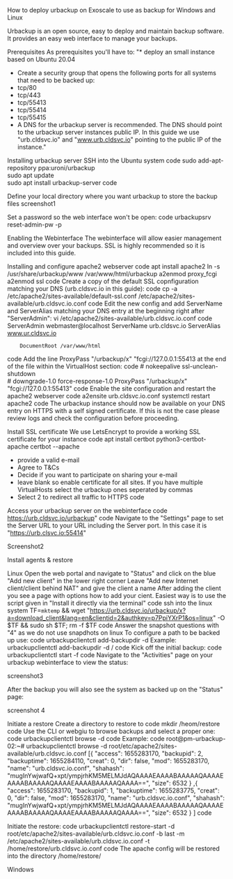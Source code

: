 How to deploy urbackup on Exoscale to use as backup for Windows and Linux

Urbackup is an open source, easy to deploy and maintain backup software. It provides an easy web interface to manage your backups.

Prerequisites
As prerequisites you'll have to:
"* deploy an small instance based on Ubuntu 20.04
* Create a security group that opens the following ports for all systems that need to be backed up:
* tcp/80
* tcp/443
* tcp/55413
* tcp/55414
* tcp/55415
* A DNS for the urbackup server is recommended. The DNS should point to the urbackup server instances public IP. In this guide we use "urb.cldsvc.io" and "www.urb.cldsvc.io" pointing to the public IP of the instance."

Installing urbackup server
SSH into the Ubuntu system
code 
sudo add-apt-repository ppa:uroni/urbackup  
sudo apt update  
sudo apt install urbackup-server
code

Define your local directory where you want urbackup to store the backup files
screenshot1

Set a password so the web interface won't be open:
code
urbackupsrv reset-admin-pw -p <yourpassword>

Enabling the Webinterface
The webinterface will allow easier management and overview over your backups. SSL is highly recommended so it is included into this guide.
  
Installing and configure apache2 webserver
code
apt install apache2
ln -s /usr/share/urbackup/www /var/www/html/urbackup
a2enmod proxy_fcgi
a2enmod ssl
code
Create a copy of the default SSL copnfiguration matching your DNS (urb.cldsvc.io in this guide):
code
cp -a /etc/apache2/sites-available/default-ssl.conf /etc/apache2/sites-available/urb.cldsvc.io.conf
code
Edit the new config and add ServerName and ServerAlias matching your DNS entry at the beginning right after "ServerAdmin":
vi /etc/apache2/sites-available/urb.cldsvc.io.conf
code
<IfModule mod_ssl.c>
	<VirtualHost _default_:443>
		ServerAdmin webmaster@localhost
		ServerName urb.cldsvc.io
		ServerAlias www.ur.cldsvc.io

		DocumentRoot /var/www/html
code
Add the line ProxyPass "/urbackup/x" "fcgi://127.0.0.1:55413 at the end of the file within the VirtualHost section:
code
		#		nokeepalive ssl-unclean-shutdown \
		#		downgrade-1.0 force-response-1.0
        	ProxyPass "/urbackup/x" "fcgi://127.0.0.1:55413"
	</VirtualHost>
</IfModule>
code
Enable the site configuration and restart the apache2 webserver
code
a2ensite urb.cldsvc.io.conf
systemctl restart apache2
code
The urbackup instance should now be available on your DNS entry on HTTPS with a self signed certificate. If this is not the case please review logs and check the configuration before proceeding.

Install SSL certificate
We use LetsEncrypt to provide a working SSL certificate for your instance
code
apt install certbot python3-certbot-apache
certbot --apache
* provide a valid e-mail
* Agree to T&Cs
* Decide if you want to participate on sharing your e-mail
* leave blank so enable certificate for all sites. If you have multiple VirtualHosts select the urbackup ones seperated by commas
* Select 2 to redirect all traffic to HTTPS
code
 
Access your urbackup server on the webinterface
code
https://urb.cldsvc.io/urbackup"
code
Navigate to the "Settings" page to set the Server URL to your URL including the Server port. In this case it is "https://urb.clsvc.io:55414"

  Screenshot2
  

Install agents & restore
  
Linux
Open the web portal and navigate to "Status" and click on the blue "Add new client" in the lower right corner
Leave "Add new Internet client/client behind NAT" and give the client a name
After adding the client you see a page with options how to add your cient. Easiest way is to use the script given in "Install it directly via the terminal"
code
ssh into the linux system
TF=`mktemp` && wget "https://urb.cldsvc.io/urbackup/x?a=download_client&lang=en&clientid=2&authkey=p7PpiYXrP1&os=linux" -O $TF && sudo sh $TF; rm -f $TF
code
Answer the snapshot questions with "4" as we do not use snapdhots on linux
To configure a path to be backed up use: 
code
urbackupclientctl add-backupdir -d <path>
Example: urbackupclientctl add-backupdir -d /
code
Kick off the initial backup:
code
urbackupclientctl start -f
code
Navigate to the "Activities" page on your urbackup webinterface to view the status:
  
screenshot3
  
After the backup you will also see the system as backed up on the "Status" page:
  
screenshot 4
  
Initiate a restore
Create a directory to restore to
code
mkdir /heom/restore
code
Use the CLI or webgiu to browse backups and select a proper one:
code
urbackupclientctl browse -d <pathtofileyouwanttorestore>
code
Example: 
code
root@pm-urbackup-02:~# urbackupclientctl browse -d root/etc/apache2/sites-available/urb.cldsvc.io.conf
[{
"access": 1655283170,
"backupid": 2,
"backuptime": 1655284110,
"creat": 0,
"dir": false,
"mod": 1655283170,
"name": "urb.cldsvc.io.conf",
"shahash": "mugInYwjwafQ+xpt/ympjrhKM5MELMJdAQAAAAEAAAABAAAAAQAAAAEAAAABAAAAAQAAAAEAAAABAAAAAQAAAA==",
"size": 6532
}
,{
"access": 1655283170,
"backupid": 1,
"backuptime": 1655283775,
"creat": 0,
"dir": false,
"mod": 1655283170,
"name": "urb.cldsvc.io.conf",
"shahash": "mugInYwjwafQ+xpt/ympjrhKM5MELMJdAQAAAAEAAAABAAAAAQAAAAEAAAABAAAAAQAAAAEAAAABAAAAAQAAAA==",
"size": 6532
}
]
code

Initiate the restore:
code
urbackupclientctl restore-start -d root/etc/apache2/sites-available/urb.cldsvc.io.conf -b last -m /etc/apache2/sites-available/urb.cldsvc.io.conf -t /home/restore/urb.cldsvc.io.conf
code
The apache config will be restored into the directory /home/restore/


Windows



